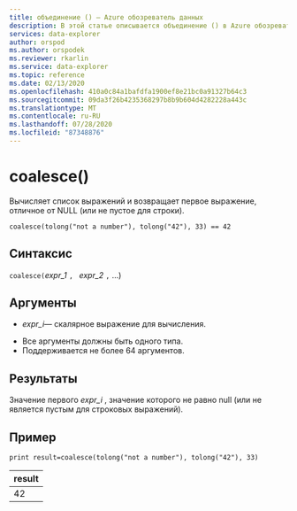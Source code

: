 ```yaml
---
title: объединение () — Azure обозреватель данных
description: В этой статье описывается объединение () в Azure обозреватель данных.
services: data-explorer
author: orspod
ms.author: orspodek
ms.reviewer: rkarlin
ms.service: data-explorer
ms.topic: reference
ms.date: 02/13/2020
ms.openlocfilehash: 410a0c84a1bafdfa1900ef8e21bc0a91327b64c3
ms.sourcegitcommit: 09da3f26b4235368297b8b9b604d4282228a443c
ms.translationtype: MT
ms.contentlocale: ru-RU
ms.lasthandoff: 07/28/2020
ms.locfileid: "87348876"
---
```

# <a name="coalesce"></a>coalesce()

Вычисляет список выражений и возвращает первое выражение, отличное от NULL (или не пустое для строки).

```kusto
coalesce(tolong("not a number"), tolong("42"), 33) == 42
```

## <a name="syntax"></a>Синтаксис

`coalesce(`*expr_1* `, ` *expr_2* `,` ...)

## <a name="arguments"></a>Аргументы

* *expr_i*— скалярное выражение для вычисления.
- Все аргументы должны быть одного типа.
- Поддерживается не более 64 аргументов.


## <a name="returns"></a>Результаты

Значение первого *expr_i* , значение которого не равно null (или не является пустым для строковых выражений).

## <a name="example"></a>Пример

<!-- csl: https://help.kusto.windows.net/Samples  -->
```kusto
print result=coalesce(tolong("not a number"), tolong("42"), 33)
```

|result|
|---|
|42|
